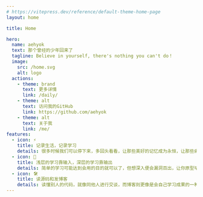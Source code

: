 ```yaml
---
# https://vitepress.dev/reference/default-theme-home-page
layout: home

title: Home

hero:
  name: aehyok
  text: 那个曾经的少年回来了
  tagline: Believe in yourself, there's nothing you can't do！
  image:
    src: /home.svg
    alt: logo
  actions:
    - theme: brand
      text: 更多详情
      link: /daily/
    - theme: alt
      text: 访问我的GitHub
      link: https://github.com/aehyok
    - theme: alt
      text: 关于我
      link: /me/
features:
  - icon: ⚡️ 
    title: 记录生活，记录学习
    details: 很多时候我们可以停下来，多回头看看，让那些美好的记忆成为永恒，让那些痛苦成为我们的财富
  - icon: 🖖
    title: 浅层的学习靠输入，深层的学习靠输出
    details: 简单的学习可能达到会用的目的就可以了，但想深入便会漏洞百出，让你原型毕露，所以对原理和细节的捕捉要融会贯通，更要进行系统性的学习
  - icon: 🛠️
    title: 读源码和发博客
    details: 读懂别人的代码，就像同他人进行交谈，而博客则更像是会自己学习成果的一种展示，最重要的是取悦自己，而非在意那些
---
```


<!-- <script>LA.init({id:"3JJEFDvRA49JBrSC",ck:"3JJEFDvRA49JBrSC"})</script> -->